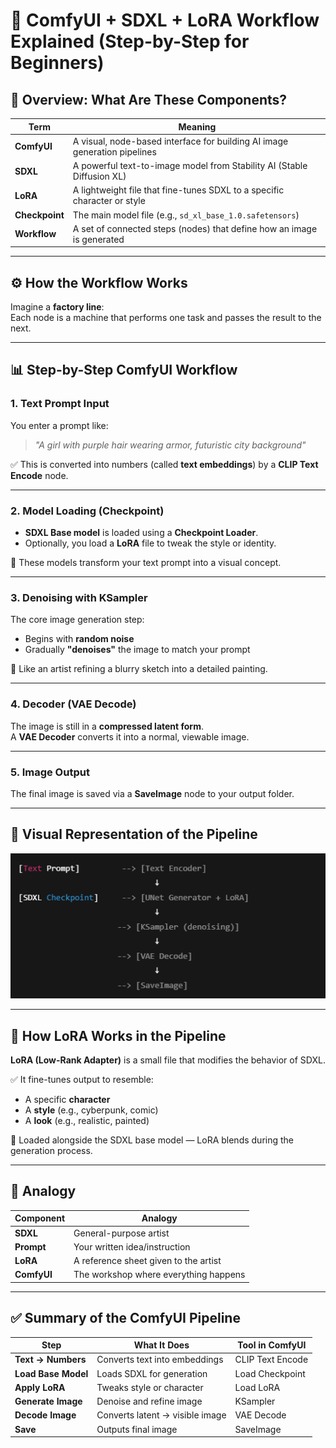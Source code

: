 # 🧠 ComfyUI + SDXL + LoRA Workflow Explained (Step-by-Step for Beginners)

## 🧠 Overview: What Are These Components?

| Term         | Meaning                                                                 |
|--------------|-------------------------------------------------------------------------|
| **ComfyUI**  | A visual, node-based interface for building AI image generation pipelines |
| **SDXL**     | A powerful text-to-image model from Stability AI (Stable Diffusion XL)   |
| **LoRA**     | A lightweight file that fine-tunes SDXL to a specific character or style |
| **Checkpoint** | The main model file (e.g., `sd_xl_base_1.0.safetensors`)               |
| **Workflow** | A set of connected steps (nodes) that define how an image is generated  |

---

## ⚙️ How the Workflow Works

Imagine a **factory line**:  
Each node is a machine that performs one task and passes the result to the next.

---

## 📊 Step-by-Step ComfyUI Workflow

### 1. **Text Prompt Input**

You enter a prompt like:

> *"A girl with purple hair wearing armor, futuristic city background"*

✅ This is converted into numbers (called **text embeddings**) by a **CLIP Text Encode** node.

---

### 2. **Model Loading (Checkpoint)**

- **SDXL Base model** is loaded using a **Checkpoint Loader**.
- Optionally, you load a **LoRA** file to tweak the style or identity.

📌 These models transform your text prompt into a visual concept.

---

### 3. **Denoising with KSampler**

The core image generation step:
- Begins with **random noise**
- Gradually **"denoises"** the image to match your prompt

📌 Like an artist refining a blurry sketch into a detailed painting.

---

### 4. **Decoder (VAE Decode)**

The image is still in a **compressed latent form**.  
A **VAE Decoder** converts it into a normal, viewable image.

---

### 5. **Image Output**

The final image is saved via a **SaveImage** node to your output folder.

---

## 🔗 Visual Representation of the Pipeline

![ComfyUI Workflow](./Screenshot%202025-06-26%20211159.png)

---

## 🧩 How LoRA Works in the Pipeline

**LoRA (Low-Rank Adapter)** is a small file that modifies the behavior of SDXL.

✅ It fine-tunes output to resemble:
- A specific **character**
- A **style** (e.g., cyberpunk, comic)
- A **look** (e.g., realistic, painted)

📌 Loaded alongside the SDXL base model — LoRA blends during the generation process.

---

## 🧠 Analogy

| Component      | Analogy                                |
|----------------|-----------------------------------------|
| **SDXL**       | General-purpose artist                  |
| **Prompt**     | Your written idea/instruction           |
| **LoRA**       | A reference sheet given to the artist   |
| **ComfyUI**    | The workshop where everything happens   |

---

## ✅ Summary of the ComfyUI Pipeline

| Step            | What It Does                                | Tool in ComfyUI      |
|------------------|----------------------------------------------|-----------------------|
| **Text → Numbers** | Converts text into embeddings               | CLIP Text Encode      |
| **Load Base Model** | Loads SDXL for generation                  | Load Checkpoint       |
| **Apply LoRA**     | Tweaks style or character                   | Load LoRA             |
| **Generate Image** | Denoise and refine image                    | KSampler              |
| **Decode Image**   | Converts latent → visible image             | VAE Decode            |
| **Save**           | Outputs final image                         | SaveImage             |
